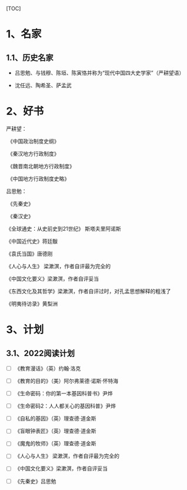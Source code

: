 [TOC]

# 1、名家

## 1.1、历史名家

- 吕思勉、与钱穆、陈垣、陈寅恪并称为“现代中国四大史学家”（严耕望语）

- 沈任远、陶希圣、萨孟武

# 2、好书

严耕望：

​	《中国政治制度史纲》

​	《秦汉地方行政制度》

​	《魏晋南北朝地方行政制度》

​	《中国地方行政制度史略》

吕思勉：

​	《先秦史》

​	《秦汉史》



《全球通史：从史前史到21世纪》 斯塔夫里阿诺斯

《中国近代史》蒋廷黻

《袁氏当国》唐德刚

《人心与人生》 梁漱溟，作者自评最为完全的

《中国文化要义》梁漱溟，作者自评妥当

《东西文化及其哲学》梁漱溟，作者自评过时，对孔孟思想解释的粗浅了

《明夷待访录》黄梨洲





# 3、计划

## 3.1、2022阅读计划

- [ ] 《教育漫话》（英）约翰·洛克

- [ ] 《教育的目的》（美）阿尔弗莱德·诺斯·怀特海

- [ ] 《生命密码：你的第一本基因科普书》尹烨

- [ ] 《生命密码2：人人都关心的基因科普》尹烨

- [ ] 《自私的基因》（英）理查德·道金斯

- [ ] 《盲眼钟表匠》（英）理查德·道金斯

- [ ] 《魔鬼的牧师》（英）理查德·道金斯

- [ ] 《人心与人生》 梁漱溟，作者自评最为完全的

- [ ] 《中国文化要义》梁漱溟，作者自评妥当

- [ ] 《先秦史》吕思勉